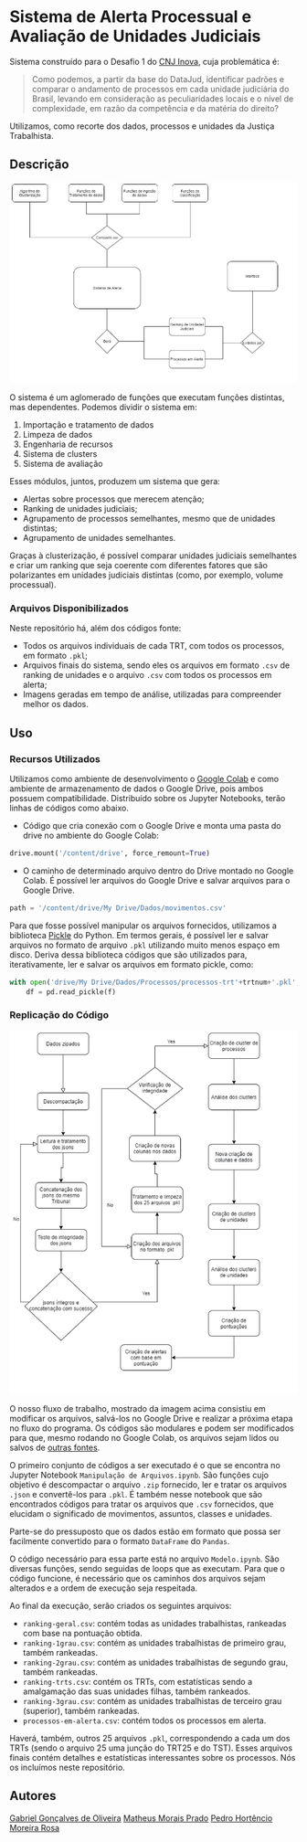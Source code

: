 # Sistema de Alerta Processual e Avaliação de Unidades Judiciais

Sistema construído para o Desafio 1 do [CNJ Inova](https://www.cnj-inova.com/), cuja problemática é:
>Como podemos, a partir da base do DataJud, identificar padrões e comparar o andamento de processos em cada unidade judiciária do Brasil, levando em consideração as peculiaridades locais e o nível de complexidade, em razão da competência e da matéria do direito?

Utilizamos, como recorte dos dados, processos e unidades da Justiça Trabalhista.

## Descrição
![Arquitetura Geral da Solução](Arquitetura_geral_da_solução.png)

O sistema é um aglomerado de funções que executam funções distintas, mas dependentes. Podemos dividir o sistema em:
1. Importação e tratamento de dados
2. Limpeza de dados
3. Engenharia de recursos
4. Sistema de clusters
5. Sistema de avaliação

Esses módulos, juntos, produzem um sistema que gera:
* Alertas sobre processos que merecem atenção;
* Ranking de unidades judiciais;
* Agrupamento de processos semelhantes, mesmo que de unidades distintas;
* Agrupamento de unidades semelhantes.

Graças à clusterização, é possível comparar unidades judiciais semelhantes e criar um ranking que seja coerente com diferentes fatores que são polarizantes em unidades judiciais distintas (como, por exemplo, volume processual).

### Arquivos Disponibilizados
Neste repositório há, além dos códigos fonte:
* Todos os arquivos individuais de cada TRT, com todos os processos, em formato ```.pkl```;
* Arquivos finais do sistema, sendo eles os arquivos em formato ```.csv``` de ranking de unidades e o arquivo ```.csv``` com todos os processos em alerta;
* Imagens geradas em tempo de análise, utilizadas para compreender melhor os dados.

## Uso

### Recursos Utilizados

Utilizamos como ambiente de desenvolvimento o [Google Colab](https://colab.research.google.com/) e como ambiente de armazenamento de dados o Google Drive, pois ambos possuem compatibilidade. Distribuído sobre os Jupyter Notebooks, terão linhas de códigos como abaixo.

* Código que cria conexão com o Google Drive e monta uma pasta do drive no ambiente do Google Colab:
```python
drive.mount('/content/drive', force_remount=True)
```
* O caminho de determinado arquivo dentro do Drive montado no Google Colab. É possível ler arquivos do Google Drive e salvar arquivos para o Google Drive.
```python
path = '/content/drive/My Drive/Dados/movimentos.csv'
```

Para que fosse possível manipular os arquivos fornecidos, utilizamos a biblioteca [Pickle](https://docs.python.org/3/library/pickle.html) do Python. Em termos gerais, é possível ler e salvar arquivos no formato de arquivo ```.pkl``` utilizando muito menos espaço em disco. Deriva dessa biblioteca códigos que são utilizados para, iterativamente, ler e salvar os arquivos em formato pickle, como:

```python
with open('drive/My Drive/Dados/Processos/processos-trt'+trtnum+'.pkl','rb') as f:
    df = pd.read_pickle(f)
```

### Replicação do Código
![Fluxo de Dados](Fluxo_de_dados.png)

O nosso fluxo de trabalho, mostrado da imagem acima consistiu em modificar os arquivos, salvá-los no Google Drive e realizar a próxima etapa no fluxo do programa. Os códigos são modulares e podem ser modificados para que, mesmo rodando no Google Colab, os arquivos sejam lidos ou salvos de [outras fontes](https://colab.research.google.com/notebooks/io.ipynb).

O primeiro conjunto de códigos a ser executado é o que se encontra no Jupyter Notebook ```Manipulação de Arquivos.ipynb```. São funções cujo objetivo é descompactar o arquivo ```.zip``` fornecido, ler e tratar os arquivos ```.json``` e convertê-los para ```.pkl```. É também nesse notebook que são encontrados códigos para tratar os arquivos que ```.csv``` fornecidos, que elucidam o significado de movimentos, assuntos, classes e unidades.

Parte-se do pressuposto que os dados estão em formato que possa ser facilmente convertido para o formato ```DataFrame``` do ```Pandas```.

O código necessário para essa parte está no arquivo ```Modelo.ipynb```. São diversas funções, sendo seguidas de loops que as executam. Para que o código funcione, é necessário que os caminhos dos arquivos sejam alterados e a ordem de execução seja respeitada.

Ao final da execução, serão criados os seguintes arquivos:

* ```ranking-geral.csv```: contém todas as unidades trabalhistas, rankeadas com base na pontuação obtida.
* ```ranking-1grau.csv```: contém as unidades trabalhistas de primeiro grau, também rankeadas.
* ```ranking-2grau.csv```: contém as unidades trabalhistas de segundo grau, também rankeadas.
* ```ranking-trts.csv```: contém os TRTs, com estatísticas sendo a amalgamação das suas unidades filhas, também rankeados.
* ```ranking-3grau.csv```: contém as unidades trabalhistas de terceiro grau (superior), também rankeadas.
* ```processos-em-alerta.csv```: contém todos os processos em alerta.

Haverá, também, outros 25 arquivos ```.pkl```, correspondendo a cada um dos TRTs (sendo o arquivo 25 uma junção do TRT25 e do TST). Esses arquivos finais contém detalhes e estatísticas interessantes sobre os processos. Nós os incluímos neste repositório.


## Autores
[Gabriel Gonçalves de Oliveira](https://www.linkedin.com/in/gabriel-goliveira/)
[Matheus Morais Prado](https://www.linkedin.com/in/matheus-prado-397aa917b/)
[Pedro Hortêncio Moreira Rosa](https://www.linkedin.com/in/pedro-hort%C3%AAncio-70647a16a/)
